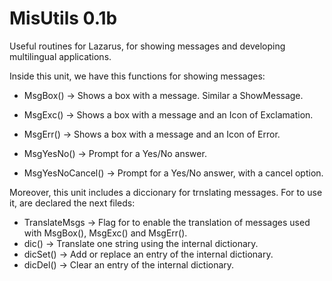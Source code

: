 MisUtils 0.1b
=============

Useful routines for Lazarus, for showing messages and developing multilingual applications.

Inside this unit, we have this functions for showing messages:

* MsgBox() -> Shows a box with a message. Similar a ShowMessage.
* MsgExc() -> Shows a box with a message and an Icon of Exclamation. 
* MsgErr() -> Shows a box with a message and an Icon of Error. 

* MsgYesNo() -> Prompt for a Yes/No answer.
* MsgYesNoCancel() -> Prompt for a Yes/No answer, with a cancel option.

Moreover, this unit includes a diccionary for trnslating messages. For to use it, are  declared the next fileds:

* TranslateMsgs -> Flag for to enable the translation of  messages used with MsgBox(), MsgExc() and MsgErr().
* dic() -> Translate one string using the internal dictionary.
* dicSet() -> Add or replace an entry of the internal dictionary.
* dicDel() -> Clear an entry of the internal dictionary.

